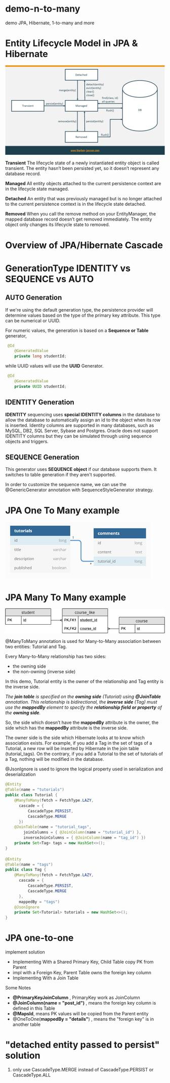 # demo-n-to-many

demo JPA, Hibernate, 1-to-many and more

# Entity Lifecycle Model in JPA & Hibernate

![JPA info](./images/entity-lifecycle.png "lifecycle-diagram")

**Transient**
The lifecycle state of a newly instantiated entity object is called transient. The entity hasn’t been persisted yet, so it doesn’t represent any database record.

**Managed**
All entity objects attached to the current persistence context are in the lifecycle state managed.

**Detached**
An entity that was previously managed but is no longer attached to the current persistence context is in the lifecycle state detached.

**Removed**
When you call the remove method on your EntityManager, the mapped database record doesn’t get removed immediately. The entity object only changes its lifecycle state to removed.

# Overview of JPA/Hibernate Cascade

# GenerationType  IDENTITY vs SEQUENCE vs AUTO

## AUTO Generation

If we're using the default generation type, the persistence provider will determine values based on the type of the primary key attribute. This type can be numerical or UUID.

For numeric values, the generation is based on a **Sequence or Table** generator, 
```java
 @Id
    @GeneratedValue
    private long studentId;
```
while UUID values will use the **UUID** Generator.
```java
 @Id
    @GeneratedValue
    private UUID studentId;
```

## IDENTITY Generation

**IDENTITY** sequencing uses **special IDENTITY columns** in the database to allow the database to automatically assign an id to the object when its row is inserted. Identity columns are supported in many databases, such as MySQL, DB2, SQL Server, Sybase and Postgres. Oracle does not support IDENTITY columns but they can be simulated through using sequence objects and triggers.

## SEQUENCE Generation

This generator uses **SEQUENCE object** if our database supports them. It switches to table generation if they aren't supported.

In order to customize the sequence name, we can use the @GenericGenerator annotation with SequenceStyleGenerator strategy.

# JPA One To Many example

![JPA info](./images/jpa-one-to-many-diagram.png "jpa-one-to-many-diagram")

# JPA Many To Many example

![JPA info](./images/jpa-many-to-many-diagram.png "jpa-many-to-many-diagram")


@ManyToMany annotation is used for Many-to-Many association between two entities: Tutorial and Tag.

Every Many-to-Many relationship has two sides:

* the owning side
* the non-owning (inverse side)

In this demo, Tutorial entity is the owner of the relationship and Tag entity is the inverse side.

*The **join table** is specified on the **owning side** (Tutorial) using **@JoinTable** annotation. This relationship is bidirectional, the **inverse side** (Tag) must use the **mappedBy** element to specify the **relationship field or property** of the **owning side**.*

So, the side which doesn’t have the **mappedBy** attribute is the owner, the side which has the **mappedBy** attribute is the inverse side.

The owner side is the side which Hibernate looks at to know which association exists. For example, if you add a Tag in the set of tags of a Tutorial, a new row will be inserted by Hibernate in the join table (tutorial_tags). On the contrary, if you add a Tutorial to the set of tutorials of a Tag, nothing will be modified in the database.

@JsonIgnore is used to ignore the logical property used in serialization and deserialization

```java
@Entity
@Table(name = "tutorials")
public class Tutorial {
    @ManyToMany(fetch = FetchType.LAZY,
      cascade = {
          CascadeType.PERSIST,
          CascadeType.MERGE
      })
    @JoinTable(name = "tutorial_tags",
        joinColumns = { @JoinColumn(name = "tutorial_id") },
        inverseJoinColumns = { @JoinColumn(name = "tag_id") })
    private Set<Tag> tags = new HashSet<>();
}

@Entity
@Table(name = "tags")
public class Tag {
    @ManyToMany(fetch = FetchType.LAZY,
      cascade = {
          CascadeType.PERSIST,
          CascadeType.MERGE
      },
      mappedBy = "tags")
    @JsonIgnore
    private Set<Tutorial> tutorials = new HashSet<>();
}
```

# JPA one-to-one 

implement solution

* Implementing With a Shared Primary Key, Child Table copy PK from Parent
* impl with a Foreign Key, Parent Table owns the foreign key column
* Implementing With a Join Table 

Some Notes

* **@PrimaryKeyJoinColumn** , PrimaryKey work as JoinColumn
* **@JoinColumn(name = "post_id")** , means the foreign key column is defined in this Table
* **@MapsId**, means PK values will be copied from the Parent entity
* @OneToOne(**mappedBy = "details"**) , means the "foreign key" is in another table


# "detached entity passed to persist" solution

1. only use CascadeType.MERGE instead of CascadeType.PERSIST or CascadeType.ALL

